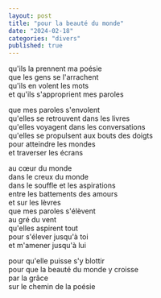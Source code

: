 ```yaml
---
layout: post
title: "pour la beauté du monde"
date: "2024-02-18"
categories: "divers"
published: true
---
```


qu'ils la prennent ma poésie  
que les gens se l'arrachent  
qu'ils en volent les mots  
et qu'ils s'approprient mes paroles  

que mes paroles s'envolent  
qu'elles se retrouvent dans les livres  
qu'elles voyagent dans les conversations  
qu'elles se propulsent aux bouts des doigts  
pour atteindre les mondes  
et traverser les écrans  

au cœur du monde  
dans le creux du monde  
dans le souffle et les aspirations  
entre les battements des amours  
et sur les lèvres  
que mes paroles s'élèvent  
au gré du vent  
qu'elles aspirent tout  
pour s'élever jusqu'à toi  
et m'amener jusqu'à lui  

pour qu'elle puisse s'y blottir  
pour que la beauté du monde y croisse  
par la grâce  
sur le chemin de la poésie  
